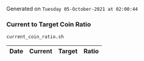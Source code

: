 Generated on `Tuesday 05-October-2021 at 02:00:44`

### Current to Target Coin Ratio
`current_coin_ratio.sh`

Date|Current|Target|Ratio
---|---|---|---
